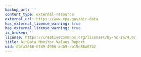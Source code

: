 ```yaml
---
backup_url: ''
content_type: external-resource
external_url: https://www.epa.gov/air-data
has_external_licence_warning: true
has_external_license_warning: true
is_broken: ''
license: https://creativecommons.org/licenses/by-nc-sa/4.0/
title: AirData Monitor Values Report
uid: dbfa2666-0f49-4906-adb9-ea15e86a67b2
---
```

